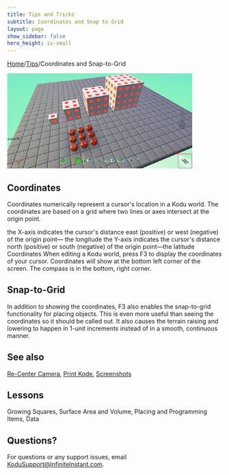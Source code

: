```yaml
---
title: Tips and Tricks
subtitle: Coordinates and Snap to Grid
layout: page
show_sidebar: false
hero_height: is-small
---
```


[Home](..)/[Tips](.)/Coordinates and Snap-to-Grid

![Coordinates](snap.png)

## Coordinates
Coordinates numerically represent a cursor's location in a Kodu world. The coordinates are based on a grid where two lines or axes intersect at the origin point. 

the X-axis indicates the cursor's distance east (positive) or west (negative) of the origin point— the longitude
the Y-axis indicates the cursor's distance north (positive) or south (negative) of the origin point—the latitude
Coordinates
When editing a Kodu world, press F3 to display the coordinates of your cursor. Coordinates will show at the bottom left corner of the screen. The compass is in the bottom, right corner.

## Snap-to-Grid
In addition to showing the coordinates, F3 also enables the snap-to-grid functionality for placing objects.  This is even more useful than seeing the coordinates so it should be called out.  It also causes the terrain raising and lowering to happen in 1-unit increments instead of in a smooth, continuous manner.

## See also
[Re-Center Camera](center), [Print Kode](print_kode), [Screenshots](screenshot) 

## Lessons
Growing Squares, Surface Area and Volume, Placing and Programming Items, Data

## Questions?
For questions or any support issues, email <KoduSupport@InfiniteInstant.com>.
 

 

   

